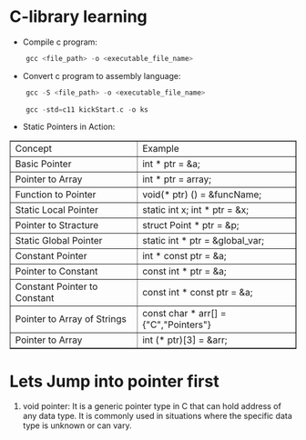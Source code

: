# C-library learning

- Compile c program:
```c
    gcc <file_path> -o <executable_file_name>
```

- Convert c program to assembly language:

```c
    gcc -S <file_path> -o <executable_file_name>
    
    gcc -std=c11 kickStart.c -o ks
```

- Static Pointers in Action:

<table border = "1px" align="center"> 
    <tr>
        <td>Concept </td> <td> Example </td>
    </tr>
    <tr> <td> Basic Pointer         </td> <td> int * ptr = &a; </td>  </tr>
    <tr> <td> Pointer to Array      </td> <td> int * ptr = array;  </td>  </tr>
    <tr> <td> Function to Pointer   </td> <td> void(* ptr) () = &funcName;  </td>  </tr>
    <tr> <td> Static Local Pointer  </td> <td> static int x; int * ptr = &x;   </td>  </tr>
    <tr> <td> Pointer to Stracture  </td> <td> struct Point * ptr = &p;  </td>  </tr>
    <tr> <td> Static Global Pointer </td> <td> static int * ptr = &global_var; </td> </tr>
    <tr> <td> Constant Pointer      </td> <td> int * const ptr = &a; </td>  </tr>
    <tr> <td> Pointer to Constant   </td> <td> const int * ptr = &a; </td>  </tr>
    <tr> <td> Constant Pointer to Constant </td> <td> const int * const ptr = &a; </td>  </tr>
<tr> <td> Pointer to Array of Strings </td> <td> const char * arr[] = {"C","Pointers"}   </td>  </tr>
<tr> <td> Pointer to Array </td> <td> int (* ptr)[3] = &arr;  </td>  </tr>
</table>



# Lets Jump into pointer first

1. void pointer: It is a generic pointer type in C that can hold address of any data type. It is commonly used in situations where the specific data type is 
unknown or can vary.


